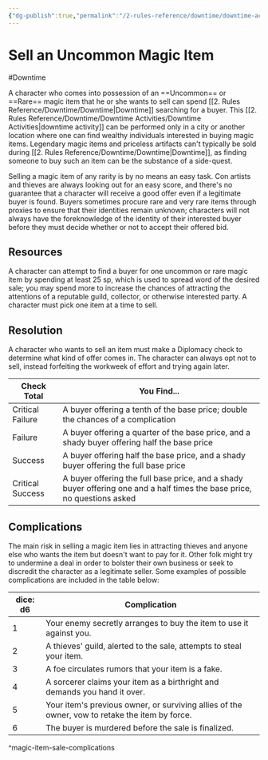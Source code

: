 ```yaml
---
{"dg-publish":true,"permalink":"/2-rules-reference/downtime/downtime-activities/commerce/sell-an-uncommon-magic-item/","noteIcon":""}
---
```


# Sell an Uncommon Magic Item
#Downtime 

A character who comes into possession of an ==Uncommon== or ==Rare==  magic item that he or she wants to sell can spend [[2. Rules Reference/Downtime/Downtime\|Downtime]] searching for a buyer. This [[2. Rules Reference/Downtime/Downtime Activities/Downtime Activities\|downtime activity]] can be performed only in a city or another location where one can find wealthy individuals interested in buying magic items. Legendary magic items and priceless artifacts can't typically be sold during [[2. Rules Reference/Downtime/Downtime\|Downtime]], as finding someone to buy such an item can be the substance of a side-quest.

Selling a magic item of any rarity is by no means an easy task. Con artists and thieves are always looking out for an easy score, and there's no guarantee that a character will receive a good offer even if a legitimate buyer is found. Buyers sometimes procure rare and very rare items through proxies to ensure that their identities remain unknown; characters will not always have the foreknowledge of the identity of their interested buyer before they must decide whether or not to accept their offered bid. 

## Resources

A character can attempt to find a buyer for one uncommon or rare magic item by spending at least 25 sp, which is used to spread word of the desired sale; you may spend more to increase the chances of attracting the attentions of a reputable guild, collector, or otherwise interested party. A character must pick one item at a time to sell.

## Resolution

A character who wants to sell an item must make a Diplomacy check to determine what kind of offer comes in. The character can always opt not to sell, instead forfeiting the workweek of effort and trying again later. 

| Check Total | You Find... |
|------------------|-------------|
| Critical Failure | A buyer offering a tenth of the base price; double the chances of a complication |
| Failure  | A buyer offering a quarter of the base price, and a shady buyer offering half the base price |
| Success | A buyer offering half the base price, and a shady buyer offering the full base price |
| Critical Success | A buyer offering the full base price, and a shady buyer offering one and a half times the base price, no questions asked |{ #magic-item-buyer}


## Complications

The main risk in selling a magic item lies in attracting thieves and anyone else who wants the item but doesn't want to pay for it. Other folk might try to undermine a deal in order to bolster their own business or seek to discredit the character as a legitimate seller. Some examples of possible complications are included in the table below:

| dice: d6 | Complication |
|----------|--------------|
| 1 | Your enemy secretly arranges to buy the item to use it against you. |
| 2 | A thieves' guild, alerted to the sale, attempts to steal your item. |
| 3 | A foe circulates rumors that your item is a fake. |
| 4 | A sorcerer claims your item as a birthright and demands you hand it over. |
| 5 | Your item's previous owner, or surviving allies of the owner, vow to retake the item by force. |
| 6 | The buyer is murdered before the sale is finalized. |
^magic-item-sale-complications